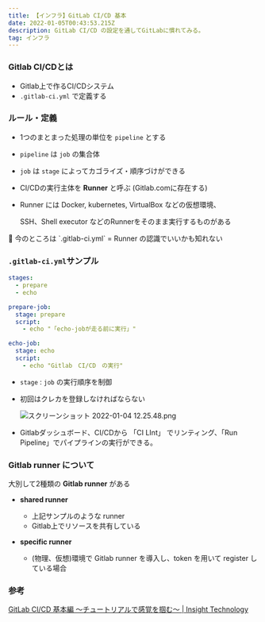 ```yaml
---
title: 【インフラ】GitLab CI/CD 基本
date: 2022-01-05T00:43:53.215Z
description: GitLab CI/CD の設定を通してGitLabに慣れてみる。
tag: インフラ
---
```

### **Gitlab CI/CDとは**

* Gitlab上で作るCI/CDシステム
* `.gitlab-ci.yml`  で定義する



### ルール・定義

* 1つのまとまった処理の単位を `pipeline` とする
* `pipeline` は `job` の集合体
* `job` は `stage` によってカゴライズ・順序づけができる
* CI/CDの実行主体を **Runner** と呼ぶ (Gitlab.comに存在する)
* Runner には Docker, kubernetes, VirtualBox などの仮想環境、

    SSH、Shell executor などのRunnerをそのまま実行するものがある
    

🤔 今のところは \`.gitlab-ci.yml\` = Runner の認識でいいかも知れない



### `.gitlab-ci.yml`サンプル

```yaml
stages:
  - prepare
  - echo

prepare-job:
  stage: prepare
  script: 
    - echo "「echo-jobが走る前に実行」"

echo-job:
  stage: echo
  script: 
    - echo "Gitlab　CI/CD　の実行"
```

* `stage` : `job` の実行順序を制御
* 初回はクレカを登録しなければならない

    ![スクリーンショット 2022-01-04 12.25.48.png](https://s3-us-west-2.amazonaws.com/secure.notion-static.com/57d7a560-d318-4c91-aab5-57b61c856a91/スクリーンショット_2022-01-04_12.25.48.png)
* Gitlabダッシュボード、CI/CDから 「CI LInt」 でリンティング、「Run Pipeline」でパイプラインの実行ができる。



### **Gitlab runner について**

大別して2種類の **Gitlab runner** がある

* **shared runner**

  * 上記サンプルのような runner
  * Gitlab上でリソースを共有している
* **specific runner**

  * (物理、仮想)環境で Gitlab runner を導入し、token を用いて register している場合



### 参考

[GitLab CI/CD 基本編 ～チュートリアルで感覚を掴む～ | Insight Technology](https://www.insight-tec.com/tech-blog/20200929_gitlab/)